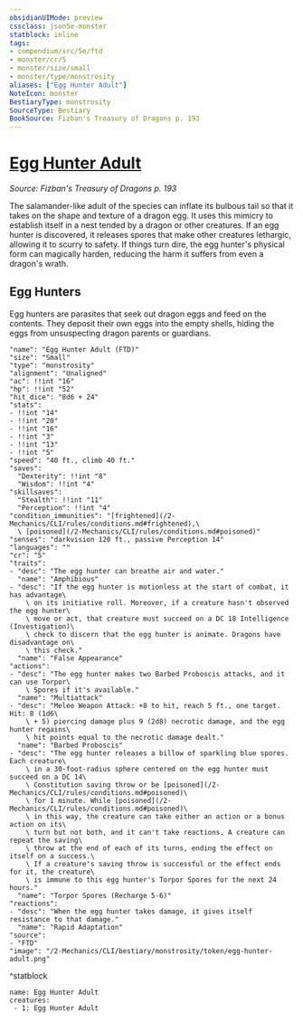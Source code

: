 ```yaml
---
obsidianUIMode: preview
cssclass: json5e-monster
statblock: inline
tags:
- compendium/src/5e/ftd
- monster/cr/5
- monster/size/small
- monster/type/monstrosity
aliases: ["Egg Hunter Adult"]
NoteIcon: monster
BestiaryType: monstrosity
SourceType: Bestiary
BookSource: Fizban's Treasury of Dragons p. 193
---
```

# [Egg Hunter Adult](2-Mechanics/CLI/bestiary/monstrosity/egg-hunter-adult-ftd.md)
*Source: Fizban's Treasury of Dragons p. 193*  

The salamander-like adult of the species can inflate its bulbous tail so that it takes on the shape and texture of a dragon egg. It uses this mimicry to establish itself in a nest tended by a dragon or other creatures. If an egg hunter is discovered, it releases spores that make other creatures lethargic, allowing it to scurry to safety. If things turn dire, the egg hunter's physical form can magically harden, reducing the harm it suffers from even a dragon's wrath.

## Egg Hunters

Egg hunters are parasites that seek out dragon eggs and feed on the contents. They deposit their own eggs into the empty shells, hiding the eggs from unsuspecting dragon parents or guardians.

```statblock
"name": "Egg Hunter Adult (FTD)"
"size": "Small"
"type": "monstrosity"
"alignment": "Unaligned"
"ac": !!int "16"
"hp": !!int "52"
"hit_dice": "8d6 + 24"
"stats":
- !!int "14"
- !!int "20"
- !!int "16"
- !!int "3"
- !!int "13"
- !!int "5"
"speed": "40 ft., climb 40 ft."
"saves":
  "Dexterity": !!int "8"
  "Wisdom": !!int "4"
"skillsaves":
  "Stealth": !!int "11"
  "Perception": !!int "4"
"condition_immunities": "[frightened](/2-Mechanics/CLI/rules/conditions.md#frightened),\
  \ [poisoned](/2-Mechanics/CLI/rules/conditions.md#poisoned)"
"senses": "darkvision 120 ft., passive Perception 14"
"languages": ""
"cr": "5"
"traits":
- "desc": "The egg hunter can breathe air and water."
  "name": "Amphibious"
- "desc": "If the egg hunter is motionless at the start of combat, it has advantage\
    \ on its initiative roll. Moreover, if a creature hasn't observed the egg hunter\
    \ move or act, that creature must succeed on a DC 18 Intelligence (Investigation)\
    \ check to discern that the egg hunter is animate. Dragons have disadvantage on\
    \ this check."
  "name": "False Appearance"
"actions":
- "desc": "The egg hunter makes two Barbed Proboscis attacks, and it can use Torpor\
    \ Spores if it's available."
  "name": "Multiattack"
- "desc": "Melee Weapon Attack: +8 to hit, reach 5 ft., one target. Hit: 8 (1d6\
    \ + 5) piercing damage plus 9 (2d8) necrotic damage, and the egg hunter regains\
    \ hit points equal to the necrotic damage dealt."
  "name": "Barbed Proboscis"
- "desc": "The egg hunter releases a billow of sparkling blue spores. Each creature\
    \ in a 30-foot-radius sphere centered on the egg hunter must succeed on a DC 14\
    \ Constitution saving throw or be [poisoned](/2-Mechanics/CLI/rules/conditions.md#poisoned)\
    \ for 1 minute. While [poisoned](/2-Mechanics/CLI/rules/conditions.md#poisoned)\
    \ in this way, the creature can take either an action or a bonus action on its\
    \ turn but not both, and it can't take reactions. A creature can repeat the saving\
    \ throw at the end of each of its turns, ending the effect on itself on a success.\
    \ If a creature's saving throw is successful or the effect ends for it, the creature\
    \ is immune to this egg hunter's Torpor Spores for the next 24 hours."
  "name": "Torpor Spores (Recharge 5-6)"
"reactions":
- "desc": "When the egg hunter takes damage, it gives itself resistance to that damage."
  "name": "Rapid Adaptation"
"source":
- "FTD"
"image": "/2-Mechanics/CLI/bestiary/monstrosity/token/egg-hunter-adult.png"
```
^statblock

```encounter-table
name: Egg Hunter Adult
creatures:
 - 1: Egg Hunter Adult
```